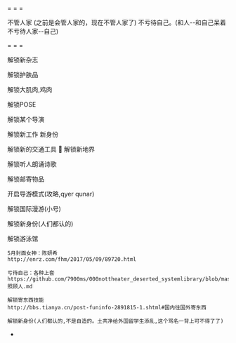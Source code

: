 
= = =

不管人家 (之前是会管人家的，现在不管人家了) 不亏待自己。(和人--和自己呆着不亏待人家--自己)

= = =

解锁新杂志

解锁护肤品

解锁大肌肉,鸡肉

解锁POSE

解锁某个导演

解锁新工作 新身份

解锁新的交通工具 🚄 解锁新地界

解锁听人朗诵诗歌

解锁邮寄物品

开启导游模式(攻略,qyer qunar)

解锁国际漫游(小号)

解锁新身份(人们都认的)

解锁游泳馆



```
5月封面女神：陈妍希
http://enrz.com/fhm/2017/05/09/89720.html

亏待自己：各种上套
https://github.com/7900ms/000nottheater_deserted_systemlibrary/blob/master/supplementary/week-照顾人.md

解锁寄东西技能
http://bbs.tianya.cn/post-funinfo-2891815-1.shtml#国内往国外寄东西
```

```
解锁新身份(人们都认的,不是自造的。土共净给外国留学生添乱,这个骂名一背上可不得了了)

```
-

